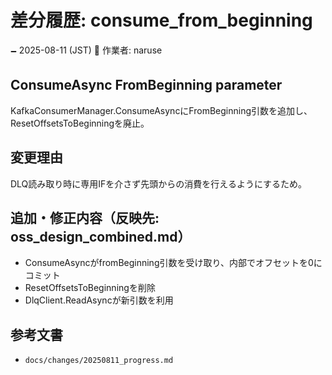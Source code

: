 # 差分履歴: consume_from_beginning

🗕 2025-08-11 (JST)
🧐 作業者: naruse

## ConsumeAsync FromBeginning parameter
KafkaConsumerManager.ConsumeAsyncにFromBeginning引数を追加し、ResetOffsetsToBeginningを廃止。

## 変更理由
DLQ読み取り時に専用IFを介さず先頭からの消費を行えるようにするため。

## 追加・修正内容（反映先: oss_design_combined.md）
- ConsumeAsyncがfromBeginning引数を受け取り、内部でオフセットを0にコミット
- ResetOffsetsToBeginning<T>を削除
- DlqClient.ReadAsyncが新引数を利用

## 参考文書
- `docs/changes/20250811_progress.md`
